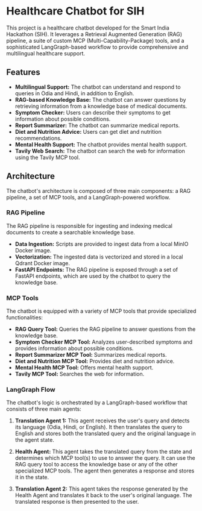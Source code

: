 # Healthcare Chatbot for SIH

This project is a healthcare chatbot developed for the Smart India Hackathon (SIH). It leverages a Retrieval Augmented Generation (RAG) pipeline, a suite of custom MCP (Multi-Capability-Package) tools, and a sophisticated LangGraph-based workflow to provide comprehensive and multilingual healthcare support.

## Features

- **Multilingual Support:** The chatbot can understand and respond to queries in Odia and Hindi, in addition to English.
- **RAG-based Knowledge Base:** The chatbot can answer questions by retrieving information from a knowledge base of medical documents.
- **Symptom Checker:** Users can describe their symptoms to get information about possible conditions.
- **Report Summarizer:** The chatbot can summarize medical reports.
- **Diet and Nutrition Advice:** Users can get diet and nutrition recommendations.
- **Mental Health Support:** The chatbot provides mental health support.
- **Tavily Web Search:** The chatbot can search the web for information using the Tavily MCP tool.

## Architecture

The chatbot's architecture is composed of three main components: a RAG pipeline, a set of MCP tools, and a LangGraph-powered workflow.

### RAG Pipeline

The RAG pipeline is responsible for ingesting and indexing medical documents to create a searchable knowledge base.

- **Data Ingestion:** Scripts are provided to ingest data from a local MinIO Docker image.
- **Vectorization:** The ingested data is vectorized and stored in a local Qdrant Docker image.
- **FastAPI Endpoints:** The RAG pipeline is exposed through a set of FastAPI endpoints, which are used by the chatbot to query the knowledge base.

### MCP Tools

The chatbot is equipped with a variety of MCP tools that provide specialized functionalities:

- **RAG Query Tool:** Queries the RAG pipeline to answer questions from the knowledge base.
- **Symptom Checker MCP Tool:** Analyzes user-described symptoms and provides information about possible conditions.
- **Report Summarizer MCP Tool:** Summarizes medical reports.
- **Diet and Nutrition MCP Tool:** Provides diet and nutrition advice.
- **Mental Health MCP Tool:** Offers mental health support.
- **Tavily MCP Tool:** Searches the web for information.

### LangGraph Flow

The chatbot's logic is orchestrated by a LangGraph-based workflow that consists of three main agents:

1.  **Translation Agent 1:** This agent receives the user's query and detects its language (Odia, Hindi, or English). It then translates the query to English and stores both the translated query and the original language in the agent state.

2.  **Health Agent:** This agent takes the translated query from the state and determines which MCP tool(s) to use to answer the query. It can use the RAG query tool to access the knowledge base or any of the other specialized MCP tools. The agent then generates a response and stores it in the state.

3.  **Translation Agent 2:** This agent takes the response generated by the Health Agent and translates it back to the user's original language. The translated response is then presented to the user.


